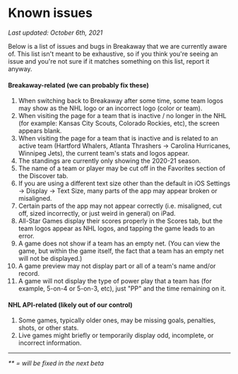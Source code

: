 # Known issues

*Last updated: October 6th, 2021*

Below is a list of issues and bugs in Breakaway that we are currently aware of. This list isn't meant to be exhaustive, so if you think you're seeing an issue and you're not sure if it matches something on this list, report it anyway. 

#### Breakaway-related (we can probably fix these)
1. When switching back to Breakaway after some time, some team logos may show as the NHL logo or an incorrect logo (color or team).
2. When visiting the page for a team that is inactive / no longer in the NHL (for example: Kansas City Scouts, Colorado Rockies, etc), the screen appears blank.
3. When visiting the page for a team that is inactive and is related to an active team (Hartford Whalers, Atlanta Thrashers -> Carolina Hurricanes, Winnipeg Jets), the current team's stats and logos appear.
4. The standings are currently only showing the 2020-21 season.
5. The name of a team or player may be cut off in the Favorites section of the Discover tab.
6. If you are using a different text size other than the default in iOS Settings -> Display -> Text Size, many parts of the app may appear broken or misaligned.
7. Certain parts of the app may not appear correctly (i.e. misaligned, cut off, sized incorrectly, or just weird in general) on iPad.
8. All-Star Games display their scores properly in the Scores tab, but the team logos appear as NHL logos, and tapping the game leads to an error.
9. A game does not show if a team has an empty net. (You can view the game, but within the game itself, the fact that a team has an empty net will not be displayed.)
10. A game preview may not display part or all of a team's name and/or record.
11. A game will not display the type of power play that a team has (for example, 5-on-4 or 5-on-3, etc), just "PP" and the time remaining on it.

#### NHL API-related (likely out of our control)
1. Some games, typically older ones, may be missing goals, penalties, shots, or other stats.
2. Live games might briefly or temporarily display odd, incomplete, or incorrect information.

---

_** = will be fixed in the next beta_
